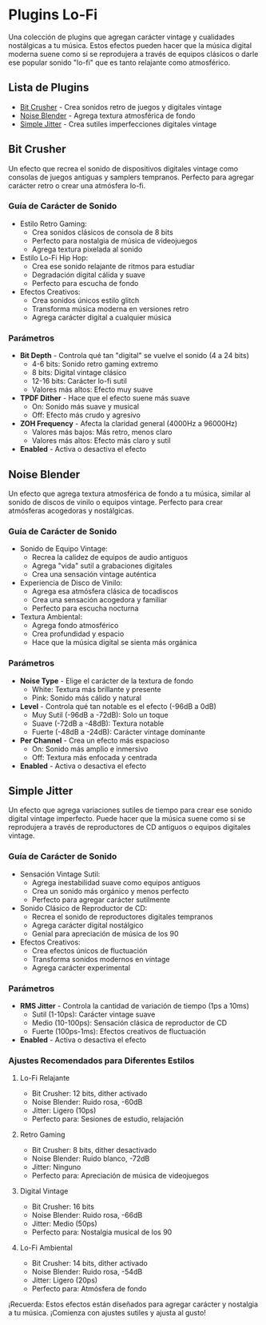 # Plugins Lo-Fi

Una colección de plugins que agregan carácter vintage y cualidades nostálgicas a tu música. Estos efectos pueden hacer que la música digital moderna suene como si se reprodujera a través de equipos clásicos o darle ese popular sonido "lo-fi" que es tanto relajante como atmosférico.

## Lista de Plugins

- [Bit Crusher](#bit-crusher) - Crea sonidos retro de juegos y digitales vintage
- [Noise Blender](#noise-blender) - Agrega textura atmosférica de fondo
- [Simple Jitter](#simple-jitter) - Crea sutiles imperfecciones digitales vintage

## Bit Crusher

Un efecto que recrea el sonido de dispositivos digitales vintage como consolas de juegos antiguas y samplers tempranos. Perfecto para agregar carácter retro o crear una atmósfera lo-fi.

### Guía de Carácter de Sonido
- Estilo Retro Gaming:
  - Crea sonidos clásicos de consola de 8 bits
  - Perfecto para nostalgia de música de videojuegos
  - Agrega textura pixelada al sonido
- Estilo Lo-Fi Hip Hop:
  - Crea ese sonido relajante de ritmos para estudiar
  - Degradación digital cálida y suave
  - Perfecto para escucha de fondo
- Efectos Creativos:
  - Crea sonidos únicos estilo glitch
  - Transforma música moderna en versiones retro
  - Agrega carácter digital a cualquier música

### Parámetros
- **Bit Depth** - Controla qué tan "digital" se vuelve el sonido (4 a 24 bits)
  - 4-6 bits: Sonido retro gaming extremo
  - 8 bits: Digital vintage clásico
  - 12-16 bits: Carácter lo-fi sutil
  - Valores más altos: Efecto muy suave
- **TPDF Dither** - Hace que el efecto suene más suave
  - On: Sonido más suave y musical
  - Off: Efecto más crudo y agresivo
- **ZOH Frequency** - Afecta la claridad general (4000Hz a 96000Hz)
  - Valores más bajos: Más retro, menos claro
  - Valores más altos: Efecto más claro y sutil
- **Enabled** - Activa o desactiva el efecto

## Noise Blender

Un efecto que agrega textura atmosférica de fondo a tu música, similar al sonido de discos de vinilo o equipos vintage. Perfecto para crear atmósferas acogedoras y nostálgicas.

### Guía de Carácter de Sonido
- Sonido de Equipo Vintage:
  - Recrea la calidez de equipos de audio antiguos
  - Agrega "vida" sutil a grabaciones digitales
  - Crea una sensación vintage auténtica
- Experiencia de Disco de Vinilo:
  - Agrega esa atmósfera clásica de tocadiscos
  - Crea una sensación acogedora y familiar
  - Perfecto para escucha nocturna
- Textura Ambiental:
  - Agrega fondo atmosférico
  - Crea profundidad y espacio
  - Hace que la música digital se sienta más orgánica

### Parámetros
- **Noise Type** - Elige el carácter de la textura de fondo
  - White: Textura más brillante y presente
  - Pink: Sonido más cálido y natural
- **Level** - Controla qué tan notable es el efecto (-96dB a 0dB)
  - Muy Sutil (-96dB a -72dB): Solo un toque
  - Suave (-72dB a -48dB): Textura notable
  - Fuerte (-48dB a -24dB): Carácter vintage dominante
- **Per Channel** - Crea un efecto más espacioso
  - On: Sonido más amplio e inmersivo
  - Off: Textura más enfocada y centrada
- **Enabled** - Activa o desactiva el efecto

## Simple Jitter

Un efecto que agrega variaciones sutiles de tiempo para crear ese sonido digital vintage imperfecto. Puede hacer que la música suene como si se reprodujera a través de reproductores de CD antiguos o equipos digitales vintage.

### Guía de Carácter de Sonido
- Sensación Vintage Sutil:
  - Agrega inestabilidad suave como equipos antiguos
  - Crea un sonido más orgánico y menos perfecto
  - Perfecto para agregar carácter sutilmente
- Sonido Clásico de Reproductor de CD:
  - Recrea el sonido de reproductores digitales tempranos
  - Agrega carácter digital nostálgico
  - Genial para apreciación de música de los 90
- Efectos Creativos:
  - Crea efectos únicos de fluctuación
  - Transforma sonidos modernos en vintage
  - Agrega carácter experimental

### Parámetros
- **RMS Jitter** - Controla la cantidad de variación de tiempo (1ps a 10ms)
  - Sutil (1-10ps): Carácter vintage suave
  - Medio (10-100ps): Sensación clásica de reproductor de CD
  - Fuerte (100ps-1ms): Efectos creativos de fluctuación
- **Enabled** - Activa o desactiva el efecto

### Ajustes Recomendados para Diferentes Estilos

1. Lo-Fi Relajante
   - Bit Crusher: 12 bits, dither activado
   - Noise Blender: Ruido rosa, -60dB
   - Jitter: Ligero (10ps)
   - Perfecto para: Sesiones de estudio, relajación

2. Retro Gaming
   - Bit Crusher: 8 bits, dither desactivado
   - Noise Blender: Ruido blanco, -72dB
   - Jitter: Ninguno
   - Perfecto para: Apreciación de música de videojuegos

3. Digital Vintage
   - Bit Crusher: 16 bits
   - Noise Blender: Ruido rosa, -66dB
   - Jitter: Medio (50ps)
   - Perfecto para: Nostalgia musical de los 90

4. Lo-Fi Ambiental
   - Bit Crusher: 14 bits, dither activado
   - Noise Blender: Ruido rosa, -54dB
   - Jitter: Ligero (20ps)
   - Perfecto para: Atmósfera de fondo

¡Recuerda: Estos efectos están diseñados para agregar carácter y nostalgia a tu música. ¡Comienza con ajustes sutiles y ajusta al gusto!
